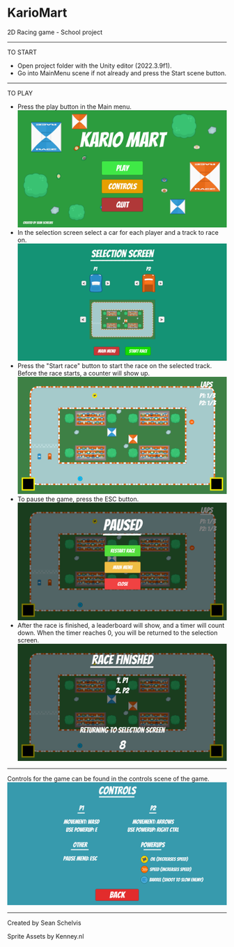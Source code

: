# KarioMart
2D Racing game - School project

---

TO START
- Open project folder with the Unity editor (2022.3.9f1).
- Go into MainMenu scene if not already and press the Start scene button.

---

TO PLAY
- Press the play button in the Main menu.
![Main Menu](GameImages/MainMenu.png)
- In the selection screen select a car for each player and a track to race on.
![Selection Screen](GameImages/SelectionScreen.png)
- Press the "Start race" button to start the race on the selected track. 
  Before the race starts, a counter will show up.
![Track 1](GameImages/Track1.png)
- To pause the game, press the ESC button.
![Pause Menu](GameImages/PauseMenu.png)
- After the race is finished, a leaderboard will show, and a timer will count down. 
  When the timer reaches 0, you will be returned to the selection screen.
![Leaderboard](GameImages/Leaderboard.png)

---

Controls for the game can be found in the controls scene of the game.
![Controls](GameImages/Controls.png)

---

Created by Sean Schelvis 

Sprite Assets by Kenney.nl